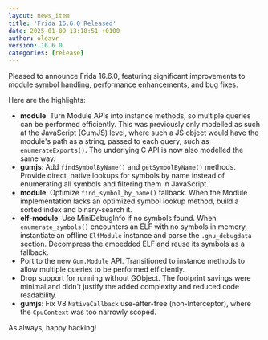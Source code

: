 ```yaml
---
layout: news_item
title: 'Frida 16.6.0 Released'
date: 2025-01-09 13:18:51 +0100
author: oleavr
version: 16.6.0
categories: [release]
---
```


Pleased to announce Frida 16.6.0, featuring significant improvements to module
symbol handling, performance enhancements, and bug fixes.

Here are the highlights:

- **module**: Turn Module APIs into instance methods, so multiple queries can be
  performed efficiently. This was previously only modelled as such at the
  JavaScript (GumJS) level, where such a JS object would have the module's path
  as a string, passed to each query, such as `enumerateExports()`. The
  underlying C API is now also modelled the same way.
- **gumjs**: Add `findSymbolByName()` and `getSymbolByName()` methods.
  Provide direct, native lookups for symbols by name instead of enumerating
  all symbols and filtering them in JavaScript.
- **module**: Optimize `find_symbol_by_name()` fallback. When the Module
  implementation lacks an optimized symbol lookup method, build a sorted index
  and binary-search it.
- **elf-module**: Use MiniDebugInfo if no symbols found. When
  `enumerate_symbols()` encounters an ELF with no symbols in memory,
  instantiate an offline `ElfModule` instance and parse the `.gnu_debugdata`
  section. Decompress the embedded ELF and reuse its symbols as a fallback.
- Port to the new `Gum.Module` API. Transitioned to instance methods to allow
  multiple queries to be performed efficiently.
- Drop support for running without GObject. The footprint savings were minimal
  and didn't justify the added complexity and reduced code readability.
- **gumjs**: Fix V8 `NativeCallback` use-after-free (non-Interceptor), where
  the `CpuContext` was too narrowly scoped.

As always, happy hacking!
